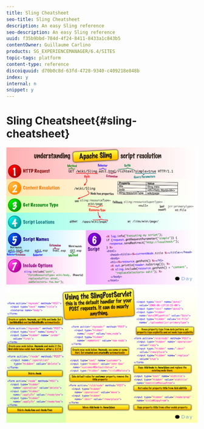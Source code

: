 ```yaml
---
title: Sling Cheatsheet
seo-title: Sling Cheatsheet
description: An easy Sling reference
seo-description: An easy Sling reference
uuid: f35b9bbd-784d-4f24-8411-8433a1c843b5
contentOwner: Guillaume Carlino
products: SG_EXPERIENCEMANAGER/6.4/SITES
topic-tags: platform
content-type: reference
discoiquuid: d70b0c8d-63fd-4728-9340-c409218e848b
index: y
internal: n
snippet: y
---
```


# Sling Cheatsheet{#sling-cheatsheet}

 ![](assets/chlimage_1-107.png) ![](assets/chlimage_1-108.png)

